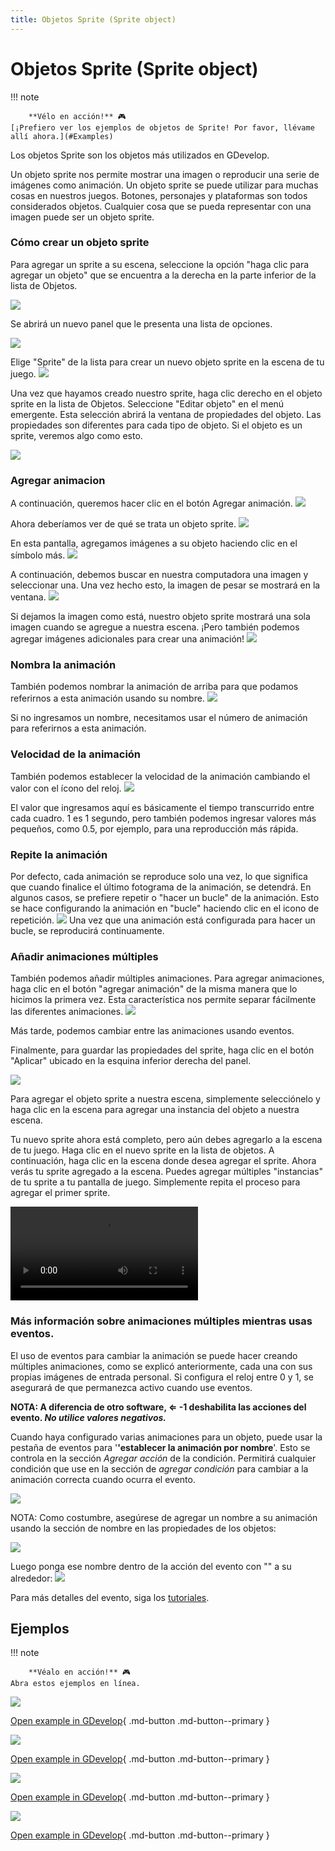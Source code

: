 ```yaml
---
title: Objetos Sprite (Sprite object)
---
```

# Objetos Sprite (Sprite object)

!!! note

        **Vélo en acción!** 🎮
    [¡Prefiero ver los ejemplos de objetos de Sprite! Por favor, llévame allí ahora.](#Examples)

Los objetos Sprite son los objetos más utilizados en GDevelop.

Un objeto sprite nos permite mostrar una imagen o reproducir una serie de imágenes como animación. Un objeto sprite se puede utilizar para muchas cosas en nuestros juegos. Botones, personajes y plataformas son todos considerados objetos. Cualquier cosa que se pueda representar con una imagen puede ser un objeto sprite.

### Cómo crear un objeto sprite

Para agregar un sprite a su escena, seleccione la opción "haga clic para agregar un objeto" que se encuentra a la derecha en la parte inferior de la lista de Objetos.

![](/gdevelop5/objects/clicktoaddanobject.png)

Se abrirá un nuevo panel que le presenta una lista de opciones.

![](/gdevelop5/tutorials/platform-game/gd5_object_types1.png)

Elige "Sprite" de la lista para crear un nuevo objeto sprite en la escena de tu juego. ![](/gdevelop5/objects/select-sprite.png)

Una vez que hayamos creado nuestro sprite, haga clic derecho en el objeto sprite en la lista de Objetos. Seleccione "Editar objeto" en el menú emergente. Esta selección abrirá la ventana de propiedades del objeto. Las propiedades son diferentes para cada tipo de objeto. Si el objeto es un sprite, veremos algo como esto.

![](/gdevelop5/objects/sprite-object-properties.png)

### Agregar animacion

A continuación, queremos hacer clic en el botón Agregar animación. ![](/gdevelop5/objects/add-animation-button.png)

Ahora deberíamos ver de qué se trata un objeto sprite. ![](/gdevelop5/objects/animation-properties.png)

En esta pantalla, agregamos imágenes a su objeto haciendo clic en el símbolo más. ![](/gdevelop5/objects/add-symbol.png)

A continuación, debemos buscar en nuestra computadora una imagen y seleccionar una. Una vez hecho esto, la imagen de pesar se mostrará en la ventana. ![](/gdevelop5/objects/add-image.png)

Si dejamos la imagen como está, nuestro objeto sprite mostrará una sola imagen cuando se agregue a nuestra escena. ¡Pero también podemos agregar imágenes adicionales para crear una animación! ![](/gdevelop5/objects/add-animation.png)

### Nombra la animación

También podemos nombrar la animación de arriba para que podamos referirnos a esta animación usando su nombre. ![](/gdevelop5/objects/name-animation.png)

Si no ingresamos un nombre, necesitamos usar el número de animación para referirnos a esta animación.

### Velocidad de la animación

También podemos establecer la velocidad de la animación cambiando el valor con el ícono del reloj. ![](/gdevelop5/objects/set-animation-speed.png)

El valor que ingresamos aquí es básicamente el tiempo transcurrido entre cada cuadro. 1 es 1 segundo, pero también podemos ingresar valores más pequeños, como 0.5, por ejemplo, para una reproducción más rápida.

### Repite la animación

Por defecto, cada animación se reproduce solo una vez, lo que significa que cuando finalice el último fotograma de la animación, se detendrá. En algunos casos, se prefiere repetir o "hacer un bucle" de la animación. Esto se hace configurando la animación en "bucle" haciendo clic en el icono de repetición. ![](/gdevelop5/objects/set-animation-loop.png) Una vez que una animación está configurada para hacer un bucle, se reproducirá continuamente.

### Añadir animaciones múltiples

También podemos añadir múltiples animaciones. Para agregar animaciones, haga clic en el botón "agregar animación" de la misma manera que lo hicimos la primera vez. Esta característica nos permite separar fácilmente las diferentes animaciones. ![](/gdevelop5/objects/multiple_animations.png)

Más tarde, podemos cambiar entre las animaciones usando eventos.

Finalmente, para guardar las propiedades del sprite, haga clic en el botón "Aplicar" ubicado en la esquina inferior derecha del panel.

![](/gdevelop5/objects/createspriteapply.png)

Para agregar el objeto sprite a nuestra escena, simplemente selecciónelo y haga clic en la escena para agregar una instancia del objeto a nuestra escena.

Tu nuevo sprite ahora está completo, pero aún debes agregarlo a la escena de tu juego. Haga clic en el nuevo sprite en la lista de objetos. A continuación, haga clic en la escena donde desea agregar el sprite. Ahora verás tu sprite agregado a la escena. Puedes agregar múltiples "instancias" de tu sprite a tu pantalla de juego. Simplemente repita el proceso para agregar el primer sprite.

<div class="video-container">
  <video controls>
    <source src="/gdevelop5/objects/addspritetoscenecompressed.mp4">
  </video>
</div>

### Más información sobre animaciones múltiples mientras usas eventos.

El uso de eventos para cambiar la animación se puede hacer creando múltiples animaciones, como se explicó anteriormente, cada una con sus propias imágenes de entrada personal. Si configura el reloj entre 0 y 1, se asegurará de que permanezca activo cuando use eventos.

**NOTA: A diferencia de otro software, ⇐ -1 deshabilita las acciones del evento. _No utilice valores negativos._**

Cuando haya configurado varias animaciones para un objeto, puede usar la pestaña de eventos para '**'establecer la animación por nombre**'. Esto se controla en la sección *Agregar acción* de la condición. Permitirá cualquier condición que use en la sección de *agregar condición* para cambiar a la animación correcta cuando ocurra el evento.

![](/gdevelop5/objects/eventanimationexample.png)

NOTA: Como costumbre, asegúrese de agregar un nombre a su animación usando la sección de nombre en las propiedades de los objetos:

![](/gdevelop5/objects/animationnaming.png)

Luego ponga ese nombre dentro de la acción del evento con "" a su alrededor: ![](/gdevelop5/objects/eventanimnameexample.png)

Para más detalles del evento, siga los [tutoriales](http://wiki.compilgames.net/doku.php/gdevelop5/tutorials).

## Ejemplos

!!! note

        **Véalo en acción!** 🎮
    Abra estos ejemplos en línea.

[![](/gdevelop5/objects/createasprite.png)](https://editor.gdevelop.io/?project=example://change-scale-of-sprites)

[Open example in GDevelop](https://editor.gdevelop.io/?project=example://change-scale-of-sprites){ .md-button .md-button--primary }

[![](/gdevelop5/objects/changespriteanimationexample.png)](https://editor.gdevelop.io/?project=example://change-sprite-animation)

[Open example in GDevelop](https://editor.gdevelop.io/?project=example://change-sprite-animation){ .md-button .md-button--primary }

[![](/gdevelop5/objects/changespritecolorexample.png)](https://editor.gdevelop.io/?project=example://change-sprite-color)

[Open example in GDevelop](https://editor.gdevelop.io/?project=example://change-sprite-color){ .md-button .md-button--primary }

[![](/gdevelop5/objects/changespriteanimationexample2.png)](https://editor.gdevelop.io/?project=example://play-stop-sprite-animation)

[Open example in GDevelop](https://editor.gdevelop.io/?project=example://play-stop-sprite-animation){ .md-button .md-button--primary }
